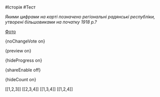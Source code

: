 #Історія #Тест

*Якими цифрами на карті позначено регіональні радянські республіки, утворені більшовиками на початку 1918 р.?*

[Фото](https://zno.osvita.ua//doc/images/znotest/10/1093/30.jpg)

{noChangeVote on}

{preview on}

{hideProgress on}

{shareEnable off}

{hideCount on}

[[1,2,3]]
[[2,3,4]]
[[1,3,4]]
[[1,2,4]]
